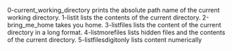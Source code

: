 0-current_working_directory prints the absolute path name of the current working directory.
1-listit lists the contents of the current directory.
2-bring_me_home takes you home.
3-listfiles lists the content of the current directory in a long format.
4-listmorefiles lists hidden files and the contents of the current directory.
5-listfilesdigitonly lists content numerically 
